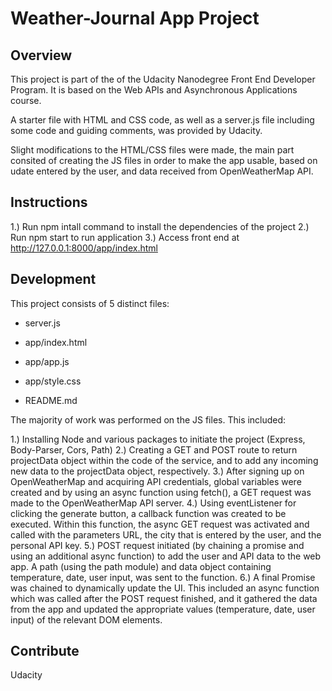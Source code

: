 # Weather-Journal App Project

## Overview

This project is part of the of the Udacity Nanodegree Front End Developer Program. It is based on the Web APIs and Asynchronous Applications course.

A starter file with HTML and CSS code, as well as a server.js file including some code and guiding comments, was provided by Udacity.

Slight modifications to the HTML/CSS files were made, the main part consited of creating the JS files in order to make the app usable, based on udate entered by the user, and data received from OpenWeatherMap API.

## Instructions

1.) Run npm intall command to install the dependencies of the project
2.) Run npm start to run application
3.) Access front end at http://127.0.0.1:8000/app/index.html

## Development

This project consists of 5 distinct files:

- server.js

- app/index.html

- app/app.js

- app/style.css

- README.md

The majority of work was performed on the JS files. This included:

1.) Installing Node and various packages to initiate the project (Express, Body-Parser, Cors, Path)
2.) Creating a GET and POST route to return projectData object within the code of the service, and to add any incoming new data to the projectData object, respectively.
3.) After signing up on OpenWeatherMap and acquiring API credentials, global variables were created and by using an async function using fetch(), a GET request was made to the OpenWeatherMap API server.
4.) Using eventListener for clicking the generate button, a callback function was created to be executed. Within this function, the async GET request was activated and called with the parameters URL, the city that is entered by the user, and the personal API key.
5.) POST request initiated (by chaining a promise and using an additional async function) to add the user and API data to the web app. A path (using the path module) and data object containing temperature, date, user input, was sent to the function.
6.) A final Promise was chained to dynamically update the UI. This included an async function which was called after the POST request finished, and it gathered the data from the app and updated the appropriate values (temperature, date, user input) of the relevant DOM elements.

## Contribute

Udacity
